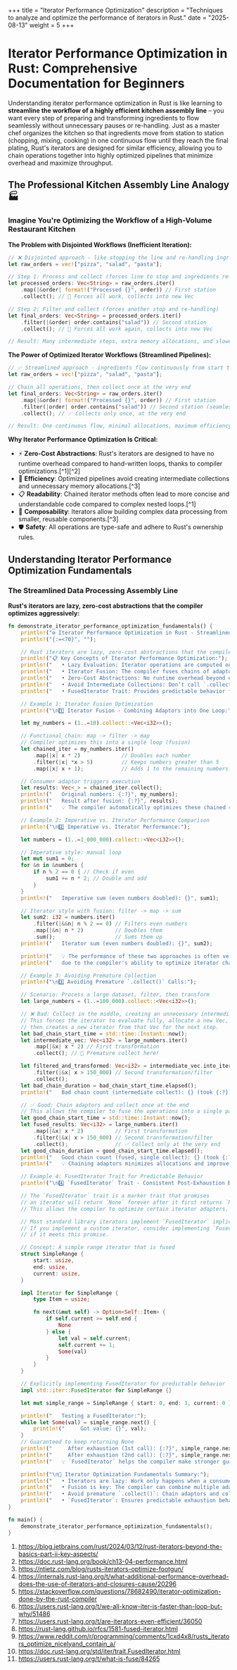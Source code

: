 +++
title = "Iterator Performance Optimization"
description = "Techniques to analyze and optimize the performance of iterators in Rust."
date = "2025-08-13"
weight = 5
+++

# Iterator Performance Optimization in Rust: Comprehensive Documentation for Beginners

Understanding iterator performance optimization in Rust is like learning to **streamline the workflow of a highly efficient kitchen assembly line** – you want every step of preparing and transforming ingredients to flow seamlessly without unnecessary pauses or re-handling. Just as a master chef organizes the kitchen so that ingredients move from station to station (chopping, mixing, cooking) in one continuous flow until they reach the final plating, Rust's iterators are designed for similar efficiency, allowing you to chain operations together into highly optimized pipelines that minimize overhead and maximize throughput.

## The Professional Kitchen Assembly Line Analogy 🏭

### Imagine You're Optimizing the Workflow of a High-Volume Restaurant Kitchen

**The Problem with Disjointed Workflows (Inefficient Iteration):**

```rust
// ❌ Disjointed approach - like stopping the line and re-handling ingredients
let raw_orders = vec!["pizza", "salad", "pasta"];

// Step 1: Process and collect (forces line to stop and ingredients re-handled)
let processed_orders: Vec<String> = raw_orders.iter()
    .map(|&order| format!("Processed {}", order)) // First station
    .collect(); // 🛑 Forces all work, collects into new Vec

// Step 2: Filter and collect (forces another stop and re-handling)
let final_orders: Vec<String> = processed_orders.iter()
    .filter(|&order| order.contains("salad")) // Second station
    .collect(); // 🛑 Forces all work again, collects into new Vec

// Result: Many intermediate steps, extra memory allocations, and slower overall
```

**The Power of Optimized Iterator Workflows (Streamlined Pipelines):**

```rust
// ✅ Streamlined approach - ingredients flow continuously from start to finish
let raw_orders = vec!["pizza", "salad", "pasta"];

// Chain all operations, then collect once at the very end
let final_orders: Vec<String> = raw_orders.iter()
    .map(|&order| format!("Processed {}", order)) // First station
    .filter(|order| order.contains("salad")) // Second station (seamlessly connected)
    .collect(); // ✅ Collects only once, at the very end

// Result: One continuous flow, minimal allocations, maximum efficiency
```

**Why Iterator Performance Optimization Is Critical:**

- ⚡ **Zero-Cost Abstractions**: Rust's iterators are designed to have no runtime overhead compared to hand-written loops, thanks to compiler optimizations.[^1][^2]
- 🚀 **Efficiency**: Optimized pipelines avoid creating intermediate collections and unnecessary memory allocations.[^3]
- 📋 **Readability**: Chained iterator methods often lead to more concise and understandable code compared to complex nested loops.[^1]
- 🔄 **Composability**: Iterators allow building complex data processing from smaller, reusable components.[^3]
- 🛡️ **Safety**: All operations are type-safe and adhere to Rust's ownership rules.


## Understanding Iterator Performance Optimization Fundamentals

### The Streamlined Data Processing Assembly Line

**Rust's iterators are lazy, zero-cost abstractions that the compiler optimizes aggressively:**

```rust
fn demonstrate_iterator_performance_optimization_fundamentals() {
    println!("⚙️ Iterator Performance Optimization in Rust - Streamlined Assembly Line");
    println!("{:=<70}", "");

    // Rust iterators are lazy, zero-cost abstractions that the compiler optimizes aggressively
    println!("📋 Key Concepts of Iterator Performance Optimization:");
    println!("   • Lazy Evaluation: Iterator operations are computed only when consumed [^1].");
    println!("   • Iterator Fusion: The compiler fuses chains of adaptors into a single loop [^1][^7].");
    println!("   • Zero-Cost Abstractions: No runtime overhead beyond equivalent loops [^5][^9].");
    println!("   • Avoid Intermediate Collections: Don’t call `.collect()` prematurely [^5].");
    println!("   • FusedIterator Trait: Provides predictable behavior for optimizing chains [^10].");

    // Example 1: Iterator Fusion Optimization
    println!("\n1️⃣ Iterator Fusion - Combining Adaptors into One Loop:");

    let my_numbers = (1..=10).collect::<Vec<i32>>();

    // Functional chain: map -> filter -> map
    // Compiler optimizes this into a single loop (fusion)
    let chained_iter = my_numbers.iter()
        .map(|x| x * 2)             // Doubles each number
        .filter(|x| *x > 5)         // Keeps numbers greater than 5
        .map(|x| x + 1);            // Adds 1 to the remaining numbers

    // Consumer adaptor triggers execution
    let results: Vec<_> = chained_iter.collect();
    println!("   Original numbers: {:?}", my_numbers);
    println!("   Result after fusion: {:?}", results);
    println!("   💡 The compiler automatically optimizes these chained operations into a single, efficient loop.");

    // Example 2: Imperative vs. Iterator Performance Comparison
    println!("\n2️⃣ Imperative vs. Iterator Performance:");

    let numbers = (1..=1_000_000).collect::<Vec<i32>>();

    // Imperative style: manual loop
    let mut sum1 = 0;
    for &n in &numbers {
        if n % 2 == 0 { // Check if even
            sum1 += n * 2; // Double and add
        }
    }
    println!("   Imperative sum (even numbers doubled): {}", sum1);

    // Iterator style with fusion: filter -> map -> sum
    let sum2: i32 = numbers.iter()
        .filter(|&&n| n % 2 == 0) // Filters even numbers
        .map(|&n| n * 2)          // Doubles them
        .sum();                   // Sums them up
    println!("   Iterator sum (even numbers doubled): {}", sum2);

    println!("   💡 The performance of these two approaches is often very similar, or even identical,");
    println!("   due to the compiler's ability to optimize iterator chains (fusion) [^224][^228][^232].");

    // Example 3: Avoiding Premature Collection
    println!("\n3️⃣ Avoiding Premature `.collect()` Calls:");

    // Scenario: Process a large dataset, filter, then transform
    let large_numbers = (1..=100_000).collect::<Vec<i32>>();

    // ❌ Bad: Collect in the middle, creating an unnecessary intermediate Vec
    // This forces the iterator to evaluate fully, allocate a new Vec,
    // then creates a new iterator from that Vec for the next step.
    let bad_chain_start_time = std::time::Instant::now();
    let intermediate_vec: Vec<i32> = large_numbers.iter()
        .map(|&x| x * 2) // First transformation
        .collect(); // 🛑 Premature collect here!

    let filtered_and_transformed: Vec<i32> = intermediate_vec.into_iter()
        .filter(|&x| x > 150_000) // Second transformation/filter
        .collect();
    let bad_chain_duration = bad_chain_start_time.elapsed();
    println!("   Bad chain count (intermediate collect): {} (took {:?})", filtered_and_transformed.len(), bad_chain_duration);

    // ✅ Good: Chain adaptors and collect once at the end
    // This allows the compiler to fuse the operations into a single pass.
    let good_chain_start_time = std::time::Instant::now();
    let fused_results: Vec<i32> = large_numbers.iter()
        .map(|&x| x * 2)          // First transformation
        .filter(|&x| x > 150_000) // Second transformation/filter
        .collect();               // ✅ Collect only at the very end
    let good_chain_duration = good_chain_start_time.elapsed();
    println!("   Good chain count (fused, single collect): {} (took {:?})", fused_results.len(), good_chain_duration);
    println!("   💡 Chaining adaptors minimizes allocations and improves performance [^228].");

    // Example 4: FusedIterator Trait for Predictable Behavior
    println!("\n4️⃣ `FusedIterator` Trait - Consistent Post-Exhaustion Behavior:");

    // The `FusedIterator` trait is a marker trait that promises
    // an iterator will return `None` forever after it first returns `None`.
    // This allows the compiler to optimize certain iterator adapters.

    // Most standard library iterators implement `FusedIterator` implicitly.
    // If you implement a custom iterator, consider implementing `FusedIterator`
    // if it meets this promise.

    // Concept: A simple range iterator that is fused
    struct SimpleRange {
        start: usize,
        end: usize,
        current: usize,
    }

    impl Iterator for SimpleRange {
        type Item = usize;

        fn next(&mut self) -> Option<Self::Item> {
            if self.current >= self.end {
                None
            } else {
                let val = self.current;
                self.current += 1;
                Some(val)
            }
        }
    }

    // Explicitly implementing FusedIterator for predictable behavior
    impl std::iter::FusedIterator for SimpleRange {}

    let mut simple_range = SimpleRange { start: 0, end: 3, current: 0 };

    println!("   Testing a FusedIterator:");
    while let Some(val) = simple_range.next() {
        println!("     Got value: {}", val);
    }
    // Guaranteed to keep returning None
    println!("     After exhaustion (1st call): {:?}", simple_range.next());
    println!("     After exhaustion (2nd call): {:?}", simple_range.next());
    println!("   💡 `FusedIterator` helps the compiler make stronger guarantees and apply more optimizations [^10].");

    println!("\n🎯 Iterator Optimization Fundamentals Summary:");
    println!("   • Iterators are lazy: Work only happens when a consumer adaptor is called.");
    println!("   • Fusion is key: The compiler can combine multiple adaptors into one efficient loop.");
    println!("   • Avoid premature `.collect()`: Chain adaptors and collect once at the end.");
    println!("   • `FusedIterator`: Ensures predictable exhaustion behavior for better optimization.");
}

fn main() {
    demonstrate_iterator_performance_optimization_fundamentals();
}
```

1. https://blog.jetbrains.com/rust/2024/03/12/rust-iterators-beyond-the-basics-part-ii-key-aspects/
2. https://doc.rust-lang.org/book/ch13-04-performance.html
3. https://ntietz.com/blog/rusts-iterators-optimize-footgun/
4. https://internals.rust-lang.org/t/what-additional-performance-overhead-does-the-use-of-iterators-and-closures-cause/20296
5. https://stackoverflow.com/questions/78682490/iterator-optimization-done-by-the-rust-compiler
6. https://users.rust-lang.org/t/we-all-know-iter-is-faster-than-loop-but-why/51486
7. https://users.rust-lang.org/t/are-iterators-even-efficient/36050
8. https://rust-lang.github.io/rfcs/1581-fused-iterator.html
9. https://www.reddit.com/r/programming/comments/1cxd4x8/rusts_iterators_optimize_nicelyand_contain_a/
10. https://doc.rust-lang.org/std/iter/trait.FusedIterator.html
11. https://users.rust-lang.org/t/what-is-fuse/84265
